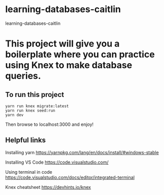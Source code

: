 # learning-databases-caitlin
learning-databases-caitlin

# This project will give you a boilerplate where you can practice using Knex to make database queries. 

## To run this project 
```
yarn run knex migrate:latest
yarn run knex seed:run
yarn dev
```
Then browse to localhost:3000 and enjoy!

## Helpful links

Installing yarn
https://yarnpkg.com/lang/en/docs/install/#windows-stable

Installing VS Code
https://code.visualstudio.com/

Using terminal in code
https://code.visualstudio.com/docs/editor/integrated-terminal

Knex cheatsheet 
https://devhints.io/knex


